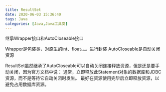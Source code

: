```yaml
---
title: ResultSet
date: 2020-06-03 15:36:40
tags: Java
categories: [Java,Java工具类]
---
```

继承Wrapper接口和AutoCloseable接口

Wrapper是包装类，对原生的int、float。。。进行封装
AutoCloseable是自动关闭资源

ResultSet虽然继承了AutoCloseable可以自动关闭连接释放资源，但是还是要手动关闭，因为官方文档中说：
通常，立即释放此Statement对象的数据库和JDBC资源，而不是等待它自动关闭时发生。 最好在资源使用完毕后立即释放资源，以避免占用数据库资源。